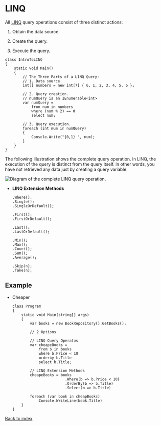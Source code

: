 # LINQ

All [LINQ](https://docs.microsoft.com/es-es/dotnet/csharp/programming-guide/concepts/linq/introduction-to-linq-queries) query operations consist of three distinct actions:

1.  Obtain the data source.
    
2.  Create the query.
    
3.  Execute the query.

```
class IntroToLINQ
{
    static void Main()
    {
        // The Three Parts of a LINQ Query:
        // 1. Data source.
        int[] numbers = new int[7] { 0, 1, 2, 3, 4, 5, 6 };

        // 2. Query creation.
        // numQuery is an IEnumerable<int>
        var numQuery =
            from num in numbers
            where (num % 2) == 0
            select num;

        // 3. Query execution.
        foreach (int num in numQuery)
        {
            Console.Write("{0,1} ", num);
        }
    }
}
```
The following illustration shows the complete query operation. In LINQ, the execution of the query is distinct from the query itself. In other words, you have not retrieved any data just by creating a query variable.

![Diagram of the complete LINQ query operation.](https://docs.microsoft.com/en-us/dotnet/csharp/programming-guide/concepts/linq/media/introduction-to-linq-queries/linq-query-complete-operation.png)

* **LINQ Extension Methods**

	```
	.Where();
	.Single();
	.SingleOrDefault();

	.First();
	.FirstOrDefault();

	.Last();
	.LastOrDefault();

	.Min();
	.Max();
	.Count();
	.Sum();
	.Average();

	.Skip(n);
	.Take(n);
	```


## **Example** 

* Cheaper

	```
	class Program
    {
        static void Main(string[] args)
        {
            var books = new BookRepository().GetBooks();

			// 2 Options
			
			// LINQ Query Operatos
			var cheapeBooks =
				from b in books
				where b.Price < 10
				orderby b.Title
				select b.Title;
	
			// LINQ Extension Methods
			cheapeBooks = books
							.Where(b => b.Price < 10)
							.OrderBy(b => b.Title)
							.Select(b => b.Title)

			foreach (var book in cheapBooks)
				Console.WriteLine(book.Title)
        }
    }
	```
 
 
[Back to index](../README.md)